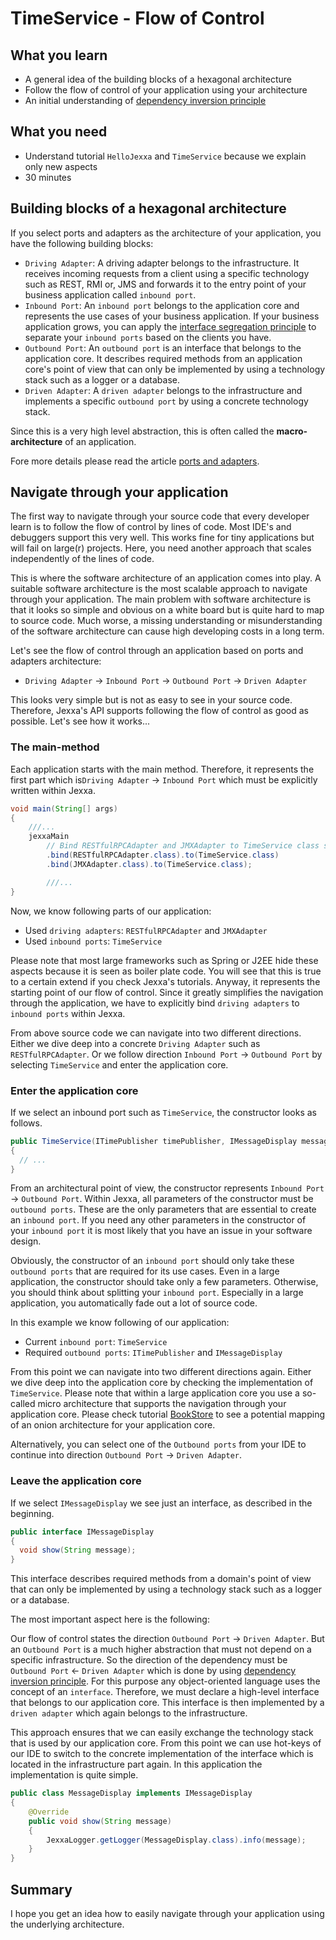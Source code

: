 # TimeService - Flow of Control  

## What you learn

*   A general idea of the building blocks of a hexagonal architecture 
*   Follow the flow of control of your application using your architecture 
*   An initial understanding of [dependency inversion principle](https://en.wikipedia.org/wiki/Dependency_inversion_principle) 

## What you need

*   Understand tutorial `HelloJexxa` and `TimeService` because we explain only new aspects 
*   30 minutes

## Building blocks of a hexagonal architecture

If you select ports and adapters as the architecture of your application, you have the following building blocks:

*   `Driving Adapter`: A driving adapter belongs to the infrastructure. It receives incoming requests from a client using a specific technology such as REST, RMI or, JMS and forwards it to the entry point of your business application called `inbound port`.
*   `Inbound Port`: An `inbound port` belongs to the application core and represents the use cases of your business application. If your business application grows, you can  apply the [interface segregation principle](https://en.wikipedia.org/wiki/Interface_segregation_principle) to separate your `inbound ports` based on the clients you have.
*   `Outbound Port`: An `outbound port` is an interface that belongs to the application core. It describes required methods from an application core's point of view that can only be implemented by using a technology stack such as a logger or a database.
*   `Driven Adapter`: A `driven adapter` belongs to the infrastructure and implements a specific `outbound port` by using a concrete technology stack. 

Since this is a very high level abstraction, this is often called the **macro-architecture** of an application.

Fore more details please read the article [ports and adapters](https://herbertograca.com/2017/11/16/explicit-architecture-01-ddd-hexagonal-onion-clean-cqrs-how-i-put-it-all-together/).
           
## Navigate through your application 

The first way to navigate through your source code that every developer learn is to follow the flow of control by lines of code. Most IDE's and debuggers support this very well. This works fine for tiny applications but will fail on large(r) projects. Here, you need another approach that scales independently of the lines of code. 

This is where the software architecture of an application comes into play. A suitable software architecture is the most scalable approach to navigate through your application. The main problem with software architecture is that it looks so simple and obvious on a white board but is quite 
hard to map to source code. Much worse, a missing understanding or misunderstanding of the software architecture can cause high developing costs in a long term.     

Let's see the flow of control through an application based on ports and adapters architecture:

*   `Driving Adapter` &rarr; `Inbound Port` &rarr; `Outbound Port` &rarr; `Driven Adapter`

This looks very simple but is not as easy to see in your source code. Therefore, Jexxa's API supports following the flow of control as good as possible. Let's see how it works...

### The main-method  

Each application starts with the main method. Therefore, it represents the first part which is`Driving Adapter` &rarr; `Inbound Port` which must be 
explicitly written within Jexxa.

```java
void main(String[] args)
{   
    ///...
    jexxaMain
        // Bind RESTfulRPCAdapter and JMXAdapter to TimeService class so that we can invoke its method
        .bind(RESTfulRPCAdapter.class).to(TimeService.class)
        .bind(JMXAdapter.class).to(TimeService.class);

        ///...
}
```
Now, we know following parts of our application: 

*   Used `driving adapters`: `RESTfulRPCAdapter` and `JMXAdapter`
*   Used `inbound ports`: `TimeService`

Please note that most large frameworks such as Spring or J2EE hide these aspects because it is seen as boiler plate code. You will see that this is true to a certain extend if you check Jexxa's tutorials. Anyway, it represents the starting point of our flow of control. Since it greatly simplifies the navigation through the application, we have to explicitly bind `driving adapters` to `inbound ports` within Jexxa. 

From above source code we can navigate into two different directions. Either we dive deep into a concrete `Driving Adapter` such as `RESTfulRPCAdapter`. Or we follow direction `Inbound Port` &rarr; `Outbound Port` by selecting `TimeService` and enter the application core.  

### Enter the application core

If we select an inbound port such as `TimeService`, the constructor looks as follows. 

```java
public TimeService(ITimePublisher timePublisher, IMessageDisplay messageDisplay)
{
  // ...
}
```

From an architectural point of view, the constructor represents `Inbound Port` &rarr; `Outbound Port`. Within Jexxa, all parameters of the constructor must be `outbound ports`. These are the only parameters that are essential to create an `inbound port`. If you need any other parameters in the constructor of your `inbound port` it is most likely that you have an issue in your software design. 

Obviously, the constructor of an `inbound port` should only take these `outbound ports` that are required for its use cases. Even in a large application, the constructor should take only a few parameters. Otherwise, you should think about splitting your `inbound port`.
Especially in a large application, you automatically fade out a lot of source code.

In this example we know following of our application:
*   Current `inbound port`: `TimeService`
*   Required `outbound ports`: `ITimePublisher` and `IMessageDisplay`

From this point we can navigate into two different directions again. Either we dive deep into the application core by checking the implementation of `TimeService`. Please note that within a large application core you use a so-called micro architecture that supports the navigation through your application core. Please check tutorial [BookStore](https://github.com/repplix/Jexxa/tree/master/tutorials/BookStore) to see a potential mapping of an onion architecture for your application core.   

Alternatively, you can select one of the `Outbound ports` from your IDE to continue into direction `Outbound Port` &rarr; `Driven Adapter`.
   
### Leave the application core  

If we select `IMessageDisplay` we see just an interface, as described in the beginning. 

```java
public interface IMessageDisplay
{                                       
  void show(String message);
}
```
This interface describes required methods from a domain's point of view that can only be implemented by using a technology stack such as a logger or a database. 

The most important aspect here is the following: 

Our flow of control states the direction `Outbound Port` &rarr; `Driven Adapter`. But an `Outbound Port` is a much higher abstraction that must not depend on a specific infrastructure. So the direction of the dependency must be `Outbound Port` &larr; `Driven Adapter` which is done by using [dependency inversion principle](https://en.wikipedia.org/wiki/Dependency_inversion_principle). For this purpose any object-oriented language uses the concept of an `interface`. Therefore, we must declare a high-level interface that belongs to our application core. This interface is then implemented by a `driven adapter` which again belongs to the infrastructure.  

This approach ensures that we can easily exchange the technology stack that is used by our application core. From this point we can use hot-keys of our IDE to switch to the concrete implementation of the interface which is located in the infrastructure part again. In this application the implementation is quite simple. 

```java
public class MessageDisplay implements IMessageDisplay
{
    @Override
    public void show(String message)
    {
        JexxaLogger.getLogger(MessageDisplay.class).info(message);
    }
}
```

## Summary

I hope you get an idea how to easily navigate through your application using the underlying architecture.  
